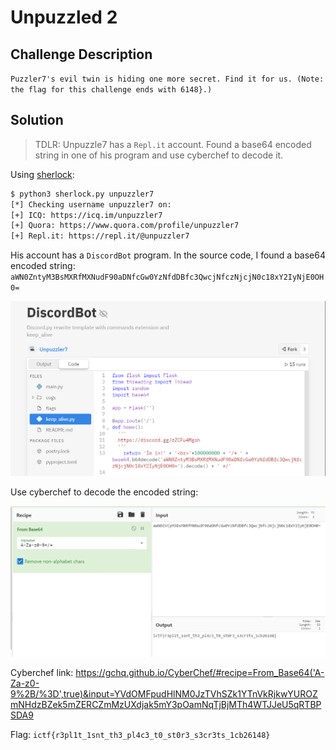 # Unpuzzled 2

## Challenge Description
`Puzzler7's evil twin is hiding one more secret. Find it for us. (Note: the flag for this challenge ends with 6148}.)`

## Solution
> TDLR: Unpuzzle7 has a `Repl.it` account. Found a base64 encoded string in one of his program and use cyberchef to decode it.

Using [sherlock](https://github.com/sherlock-project/sherlock):
``` bash
$ python3 sherlock.py unpuzzler7                                        
[*] Checking username unpuzzler7 on:
[+] ICQ: https://icq.im/unpuzzler7
[+] Quora: https://www.quora.com/profile/unpuzzler7
[+] Repl.it: https://repl.it/@unpuzzler7
```

His account has a `DiscordBot` program. In the source code, I found a base64 encoded string: `aWN0ZntyM3BsMXRfMXNudF90aDNfcGw0YzNfdDBfc3QwcjNfczNjcjN0c18xY2IyNjE0OH0=`

<p align="center">
    <kbd><img src="images/unpuzzled2-1.png" caption="Challenge" /></kbd><br/>
</p>

Use cyberchef to decode the encoded string:
<p align="center">
    <kbd><img src="images/unpuzzled2-2.png" caption="Challenge" /></kbd><br/>
</p>

Cyberchef link: https://gchq.github.io/CyberChef/#recipe=From_Base64('A-Za-z0-9%2B/%3D',true)&input=YVdOMFpudHlNM0JzTVhSZk1YTnVkRjkwYUROZmNHdzBZek5mZERCZmMzUXdjak5mY3pOamNqTjBjMTh4WTJJeU5qRTBPSDA9

Flag: `ictf{r3pl1t_1snt_th3_pl4c3_t0_st0r3_s3cr3ts_1cb26148}`
